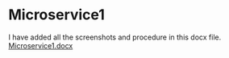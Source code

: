 # Microservice1
I have added all the screenshots and procedure in this docx file.
[Microservice1.docx](https://github.com/Jinping4038/Microservice1/files/10551883/Microservice1.docx)
